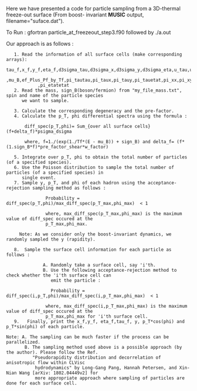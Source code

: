 
 Here we have presented a code for particle sampling from a 3D-thermal freeze-out surface (From boost-
 invariant **MUSIC** output, filename="suface.dat"). 

 To Run : gfortran particle_at_freezeout_step3.f90 followed by ./a.out 


 Our approach is as follows :
 
       1. Read the information of all surface cells (make corresponding arrays):
                tau_f,x_f,y_f,eta_f,d3sigma_tau,d3sigma_x,d3sigma_y,d3sigma_eta,u_tau,u_x,u_y,uetat,ef,Tf
                ,mu_B,ef_Plus_Pf_by_Tf,pi_tautau,pi_taux,pi_tauy,pi_tauetat,pi_xx,pi_xy,pi_xetat,pi_yy,pi_yetat
                ,pi_etatetat
       2. Read the mass, sign_B(boson/fermion) from "my_file_mass.txt", spin and name of the particle species 
          we want to sample.

       3. Calculate the corresponding degeneracy and the pre-factor.
       4. Calculate the p_T, phi differential spectra using the formula :

           diff_spec(p_T,phi)= Sum_{over all surface cells} (f+delta_f)*psigma_dsigma

           where, f=1./(exp(1./Tf*(E - mu_B)) + sign_B) and delta_f= (f*(1.sign_B*f)*pre_factor_shear*w_factor)

       5. Integrate over p_T, phi to obtain the total number of particles (of a specified species).
       6. Use the Poisson distribution to sample the total number of particles (of a specified species) in
          single event.
       7. Sample y, p_T, and phi of each hadron using the acceptance-rejection sampling method as follows :
              
                   Probability = diff_spec(p_T,phi)/max_diff_spec(p_T_max,phi_max)  < 1
              
                   where, max_diff_spec(p_T_max,phi_max) is the maximum value of diff_spec occured at the 
                   p_T_max,phi_max.

         Note: As we consider only the boost-invariant dynamics, we randomly sampled the y (rapidity).

       8.  Sample the surface cell information for each particle as follows :

                  A. Randomly take a surface cell, say 'i'th.
                  B. Use the following acceptance-rejection method to check whether the 'i'th surface cell can
                     emit the particle :

                     Probability = diff_spec(i,p_T,phi)/max_diff_spec(i,p_T_max,phi_max)  < 1

                   where, max_diff_spec(i,p_T_max,phi_max) is the maximum value of diff_spec occured at the 
                   p_T_max,phi_max for 'i'th surface cell.
       9.   Finally, print the x_f,y_f, eta_f,tau_f, y, p_T*cos(phi) and p_T*sin(phi) of each particle.
         
    Note: A. The sampling can be much faster if the process can be parallelized.
           B. The sampling method used above is a possible approach (by the author). Please follow the Ref. 
              "Pseudorapidity distribution and decorrelation of anisotropic flow within CLVisc
               hydrodynamics" by Long-Gang Pang, Hannah Petersen, and Xin-Nian Wang [arXiv: 1802.04449v2] for
               more appropriate approach where sampling of particles are done for each surface cell. 


